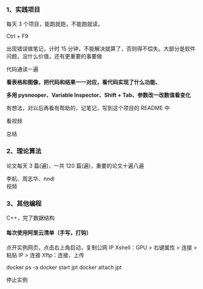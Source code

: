 
### 1、实践项目

每天 3 个项目，能跑就跑，不能跑就读。

Ctrl + F9    

出现错误做笔记，计时 15 分钟，不能解决就算了，否则得不偿失。大部分是软件问题，没什么价值，还有更重要的事要做  

代码通读一遍

**看表格和图像，把代码和结果一一对应，看代码实现了什么功能、**

**多用 pysnooper、Variable Inspector、Shift + Tab、参数改一改数值看变化**  

有想法，对以后再看有帮助的，记笔记，写到这个项目的 README 中   

看视频   

总结  


### 2、理论算法
论文每天 3 篇(遍)，一共 120 篇(遍)，重要的论文十遍八遍  

李航、周志华、nndl  
视频  

### 3、其他编程 
C++，完了数据结构



#### 每次使用阿里云清单（手写，打钩）
点开实例网页，点击右上角启动，复制公网 IP Xshell：GPU > 右键属性 > 连接 > 粘贴 IP > 连接
Xftp：连接，上传

docker ps -a
docker start jpt
docker attach jpt

停止实例

